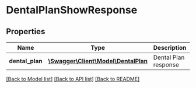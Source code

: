 # DentalPlanShowResponse

## Properties
Name | Type | Description | Notes
------------ | ------------- | ------------- | -------------
**dental_plan** | [**\Swagger\Client\Model\DentalPlan**](DentalPlan.md) | Dental Plan response | [optional] 

[[Back to Model list]](../README.md#documentation-for-models) [[Back to API list]](../README.md#documentation-for-api-endpoints) [[Back to README]](../README.md)


